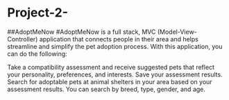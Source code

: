 # Project-2-

##AdoptMeNow
#AdoptMeNow is a full stack, MVC (Model-View-Controller) application that connects people in their area and helps streamline and simplify the pet adoption process. With this application, you can do the following:

Take a compatibility assessment and receive suggested pets that reflect your personality, preferences, and interests.
Save your assessment results.
Search for adoptable pets at animal shelters in your area based on your assessment results. You can search by breed, type, gender, and age.
